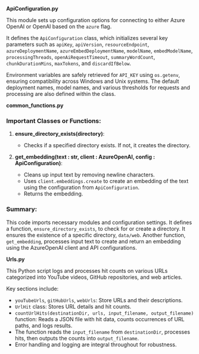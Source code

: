 **ApiConfiguration.py**

This module sets up configuration options for connecting to either Azure OpenAI or OpenAI based on the `azure` flag.

It defines the `ApiConfiguration` class, which initializes several key parameters such as `apiKey`, `apiVersion`, `resourceEndpoint`, `azureDeploymentName`, `azureEmbedDeploymentName`, `modelName`, `embedModelName`, `processingThreads`, `openAiRequestTimeout`, `summaryWordCount`, `chunkDurationMins`, `maxTokens`, and `discardIfBelow`.

Environment variables are safely retrieved for `API_KEY` using `os.getenv`, ensuring compatibility across Windows and Unix systems. The default deployment names, model names, and various thresholds for requests and processing are also defined within the class.

**common_functions.py**

### Important Classes or Functions:

1. **ensure_directory_exists(directory)**: 
   - Checks if a specified directory exists. If not, it creates the directory.

2. **get_embedding(text : str, client : AzureOpenAI, config : ApiConfiguration)**: 
   - Cleans up input text by removing newline characters.
   - Uses `client.embeddings.create` to create an embedding of the text using the configuration from `ApiConfiguration`.
   - Returns the embedding.

### Summary:

This code imports necessary modules and configuration settings. It defines a function, `ensure_directory_exists`, to check for or create a directory. It ensures the existence of a specific directory, `data/web`. Another function, `get_embedding`, processes input text to create and return an embedding using the AzureOpenAI client and API configurations.

**Urls.py**

This Python script logs and processes hit counts on various URLs categorized into YouTube videos, GitHub repositories, and web articles.

Key sections include:
- `youTubeUrls`, `gitHubUrls`, `webUrls`: Store URLs and their descriptions.
- `UrlHit` class: Stores URL details and hit counts.
- `countUrlHits(destinationDir, urls, input_filename, output_filename)` function: Reads a JSON file with hit data, counts occurrences of URL paths, and logs results.
- The function reads the `input_filename` from `destinationDir`, processes hits, then outputs the counts into `output_filename`.
- Error handling and logging are integral throughout for robustness.



